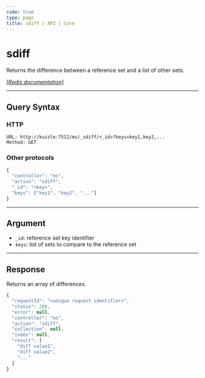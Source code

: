 ```yaml
---
code: true
type: page
title: sdiff | API | Core
---
```


# sdiff



Returns the difference between a reference set and a list of other sets.

[[_Redis documentation_]](https://redis.io/commands/sdiff)

---

## Query Syntax

### HTTP

```http
URL: http://kuzzle:7512/ms/_sdiff/<_id>?keys=key1,key2,...
Method: GET
```

### Other protocols

```js
{
  "controller": "ms",
  "action": "sdiff",
  "_id": "<key>",
  "keys": ["key1", "key2", "..."]
}
```

---

## Argument

- `_id`: reference set key identifier
- `keys`: list of sets to compare to the reference set

---

## Response

Returns an array of differences.

```js
{
  "requestId": "<unique request identifier>",
  "status": 200,
  "error": null,
  "controller": "ms",
  "action": "sdiff",
  "collection": null,
  "index": null,
  "result": [
    "diff value1",
    "diff value2",
    "..."
  ]
}
```

